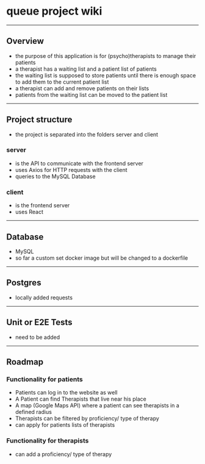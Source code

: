 # queue project wiki

---
## Overview
- the purpose of this application is for (psycho)therapists to manage their patients
- a therapist has a waiting list and a patient list of patients
- the waiting list is supposed to store patients until there is enough space to add them to the current patient list
- a therapist can add and remove patients on their lists
- patients from the waiting list can be moved to the patient list
  
---
## Project structure
- the project is separated into the folders server and client
### server
- is the API to communicate with the frontend server
- uses Axios for HTTP requests with the client
- queries to the MySQL Database
### client
- is the frontend server
- uses React

---
## Database
- MySQL
- so far a custom set docker image but will be changed to a dockerfile

---
## Postgres
- locally added requests

---
## Unit or E2E Tests
- need to be added

---
## Roadmap
### Functionality for patients
- Patients can log in to the website as well
- A Patient can find Therapists that live near his place
- A map (Google Maps API) where a patient can see therapists in a defined radius
- Therapists can be filtered by  proficiency/ type of therapy
- can apply for patients lists of therapists

### Functionality for therapists
- can add a proficiency/ type of therapy
